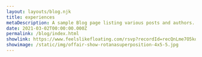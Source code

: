 ```yaml
---
layout: layouts/blog.njk
title: experiences
metaDescription: A sample Blog page listing various posts and authors.
date: 2021-03-02T00:00:00.000Z
permalink: /blog/index.html
showlink: https://www.feelslikefloating.com/rsvp?recordId=recQnLme7O5koXP8Q
showimage: /static/img/offair-show-rotanasuperposition-4x5-5.jpg
---
```

